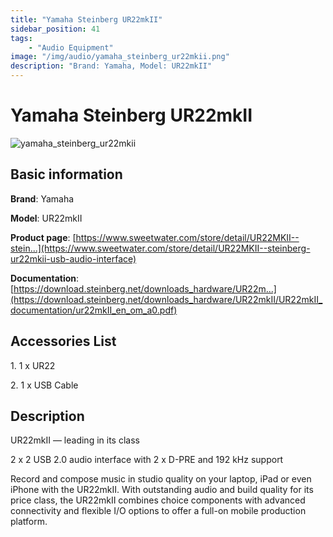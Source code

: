 ```yaml
---
title: "Yamaha Steinberg UR22mkII"
sidebar_position: 41
tags:
    - "Audio Equipment"
image: "/img/audio/yamaha_steinberg_ur22mkii.png"
description: "Brand: Yamaha, Model: UR22mkII"
---
```

# Yamaha Steinberg UR22mkII

![yamaha_steinberg_ur22mkii](/img/audio/yamaha_steinberg_ur22mkii.png)

## Basic information

**Brand**: Yamaha

**Model**: UR22mkII

**Product page**: [https://www.sweetwater.com/store/detail/UR22MKII--stein...](https://www.sweetwater.com/store/detail/UR22MKII--steinberg-ur22mkii-usb-audio-interface)

**Documentation**: [https://download.steinberg.net/downloads_hardware/UR22m...](https://download.steinberg.net/downloads_hardware/UR22mkII/UR22mkII_documentation/ur22mkII_en_om_a0.pdf)

## Accessories List

1\. 1 x UR22

 2\. 1 x USB Cable

## Description

UR22mkII — leading in its class

2 x 2 USB 2\.0 audio interface with 2 x D\-PRE and 192 kHz support

Record and compose music in studio quality on your laptop, iPad or even iPhone with the UR22mkII\. With outstanding audio and build quality for its price class, the UR22mkII combines choice components with advanced connectivity and flexible I/O options to offer a full\-on mobile production platform\.

